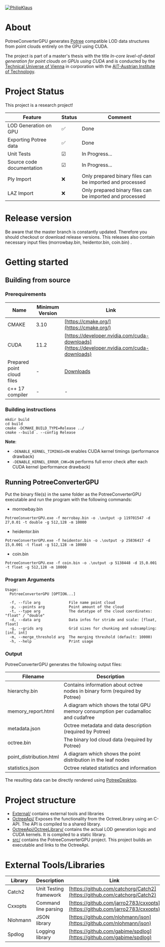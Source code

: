 [![PhilipKlaus](https://circleci.com/gh/PhilipKlaus/octree-cuda.svg?style=svg&circle-token=80c3b9a5002f85c01d952c8f06abc9cfaaed5106)](https://app.circleci.com/pipelines/github/PhilipKlaus/octree-cuda)

# About

PotreeConverterGPU generates [Potree](https://github.com/potree/potree/) compatible LOD data structures from point clouds entirely on 
the GPU using CUDA. 

The project is part of a master's thesis with the title *In-core level-of-detail generation for point clouds
on GPUs using CUDA* and is conducted by the [Technical Universe of Vienna](https://www.cg.tuwien.ac.at/research/projects/Scanopy/) 
in corporation with the [AIT-Austrian Institute of Technology](https://www.ait.ac.at/en/).

# Project Status
This project is a research project!

| Feature                   | Status    | Comment                                                   |
|---------------------------|-----------|-----------------------------------------------------------|
| LOD Generation on GPU     | &#9989;   | Done                                                      |
| Exporting Potree data     | &#9989;   | Done                                                      |
| Unit Tests                | &#9745;   | In Progress...                                            |
| Source code documentation | &#9745;   | In Progress...                                            |
| Ply Import                | &#10060;  | Only prepared binary files can be imported and processed  |
| LAZ Import                | &#10060;  | Only prepared binary files can be imported and processed  |


# Release version
Be aware that the master branch is constantly updated. 
Therefore you should checkout or download release versions.
This releases also contain necessary input files (morrowbay.bin, heidentor.bin, coin.bin) .

# Getting started

## Building from source

### Prerequirements

| Name                            | Minimum Version   | Link                                                                                        |
| --------------------------------|-------------------| --------------------------------------------------------------------------------------------|
| CMAKE                           | 3.10              | [https://cmake.org/](https://cmake.org/)                                                    |
| CUDA                            | 11.2              | [https://developer.nvidia.com/cuda-downloads](https://developer.nvidia.com/cuda-downloads)  |
| Prepared point cloud files      | -                 | [Downloads](http://www.dreamcoder.at/potree/download.html)                                  |
| c++ 17 compiler                 | -                 | -                                                                                           |

### Building instructions

```
mkdir build
cd build
cmake -DCMAKE_BUILD_TYPE=Release ../
cmake --build . --config Release
```

**Note**:

* ``-DENABLE_KERNEL_TIMINGS=ON`` enables CUDA kernel timings (performance drawback)
* ``-DENABLE_KERNEL_ERROR_CHK=ON`` performs full error check after each CUDA kernel (performance drawback)

## Running PotreeConverterGPU

Put the binary file(s) in the same folder as the PotreeConverterGPU executable and run the program with the following
commands:

* morrowbay.bin

``PotreeConverterGPU.exe -f morrobay.bin -o .\output -p 119701547 -d 27,0.01 -t double -g 512,128 -m 10000``

* heidentor.bin

``PotreeConverterGPU.exe -f heidentor.bin -o .\output -p 25836417 -d 15,0.001 -t float -g 512,128 -m 10000``
* coin.bin

``PotreeConverterGPU.exe -f coin.bin -o .\output -p 5138448 -d 15,0.001 -t float -g 512,128 -m 10000``

### Program Arguments
```
Usage:
  PotreeConverterGPU [OPTION...]

  -f, --file arg             File name point cloud
  -p, --points arg           Point amount of the cloud
  -t, --type arg             The datatype of the cloud coordinates: "float" / "double"
  -d, --data arg             Data infos for stride and scale: [float, float]
  -g, --grids arg            Grid sizes for chunking and subsampling: [int, int]
  -m, --merge_threshold arg  The merging threshold (default: 10000)
  -h, --help                 Print usage
```

### Output
PotreeConverterGPU generates the following output files:

| Filename                  | Description                                                                           | 
| --------------------------|---------------------------------------------------------------------------------------|
| hierarchy.bin             | Contains information about octree nodes in binary form (required by Potree)           | 
| memory_report.html        | A diagram which shows the total GPU memory consumption per cudamalloc and cudafree    |
| metadata.json             | Octree metadata and data description (required by Potree)                             |
| octree.bin                | The binary lod cloud data (required by Potree)                                        |
| point_distribution.html   | A diagram which shows the point distribution in the leaf nodes                        |
| statistics.json           | Octree related statistics and information        

The resulting data can be directly rendered using [PotreeDesktop](https://github.com/potree/PotreeDesktop). 

# Project structure
-  [External/](External/) contains external tools and libraries
-  [OctreeApi/](OctreeApi/) Exposes the functionality from the OctreeLibrary using an C-API. The API is compiled to a shared library.
-  [OctreeApi/OctreeLibrary/](OctreeApi/OctreeLibrary) contains the actual LOD generation logic and CUDA kernels. It is compiled to a static library.
-  [src/](src/) contains the PotreeConverterGPU project. This project builds an executable and links to the OctreeApi.

# External Tools/Libraries
| Library           | Description               | Link                                      |
| ------------------|---------------------------|-------------------------------------------------------------------------------|
| Catch2            | Unit Testing framework    | [https://github.com/catchorg/Catch2](https://github.com/catchorg/Catch2)      |
| Cxxopts           | Command line parsing      | [https://github.com/jarro2783/cxxopts](https://github.com/jarro2783/cxxopts)  |
| Nlohmann          | JSON library              | [https://github.com/nlohmann/json](https://github.com/nlohmann/json)          |
| Spdlog            | Logging library           | [https://github.com/gabime/spdlog](https://github.com/gabime/spdlog)          |
